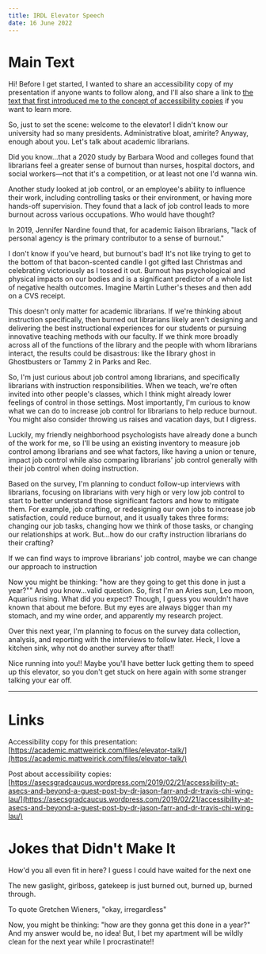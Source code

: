 ```yaml
---
title: IRDL Elevator Speech
date: 16 June 2022
---
```

# Main Text
Hi! Before I get started, I wanted to share an accessibility copy of my presentation if anyone wants to follow along, and I'll also share a link to [the text that first introduced me to the concept of accessibility copies](https://asecsgradcaucus.wordpress.com/2019/02/21/accessibility-at-asecs-and-beyond-a-guest-post-by-dr-jason-farr-and-dr-travis-chi-wing-lau/) if you want to learn more. 

So, just to set the scene: welcome to the elevator! I didn't know our university had so many presidents. Administrative bloat, amirite? Anyway, enough about you. Let's talk about academic librarians. 

Did you know...that a 2020 study by Barbara Wood and colleges found that librarians feel a greater sense of burnout than nurses, hospital doctors, and social workers—not that it's a competition, or at least not one I'd wanna win. 

Another study looked at job control, or an employee's ability to influence their work, including controlling tasks or their environment, or having more hands-off supervision. They found that a lack of job control leads to more burnout across various occupations. Who would have thought? 

In 2019, Jennifer Nardine found that, for academic liaison librarians, "lack of personal agency is the primary contributor to a sense of burnout."

I don't know if you've heard, but burnout's bad! It's not like trying to get to the bottom of that bacon-scented candle I got gifted last Christmas and celebrating victoriously as I tossed it out. Burnout has psychological and physical impacts on our bodies and is a significant predictor of a whole list of negative health outcomes. Imagine Martin Luther's theses and then add on a CVS receipt. 

This doesn't only matter for academic librarians. If we're thinking about instruction specifically, then burned out librarians likely aren't designing and delivering the best instructional experiences for our students or pursuing innovative teaching methods with our faculty. If we think more broadly across all of the functions of the library and the people with whom librarians interact, the results could be disastrous: like the library ghost in Ghostbusters or Tammy 2 in Parks and Rec. 

So, I'm just curious about job control among librarians, and specifically librarians with instruction responsibilities. When we teach, we're often invited into other people's classes, which I think might already lower feelings of control in those settings. Most importantly, I'm curious to know what we can do to increase job control for librarians to help reduce burnout. You might also consider throwing us raises and vacation days, but I digress. 

Luckily, my friendly neighborhood psychologists have already done a bunch of the work for me, so I'll be using an existing inventory to measure job control among librarians and see what factors, like having a union or tenure, impact job control while also comparing librarians' job control generally with their job control when doing instruction. 

Based on the survey, I'm planning to conduct follow-up interviews with librarians, focusing on librarians with very high or very low job control to start to better understand those significant factors and how to mitigate them. For example, job crafting, or redesigning our own jobs to increase job satisfaction, could reduce burnout, and it usually takes three forms: changing our job tasks, changing how we think of those tasks, or changing our relationships at work. But...how do our crafty instruction librarians do their crafting?

If we can find ways to improve librarians' job control, maybe we can change our approach to instruction 

Now you might be thinking: "how are they going to get this done in just a year?"" And you know...valid question. So, first I'm an Aries sun, Leo moon, Aquarius rising. What did you expect? Though, I guess you wouldn't have known that about me before. But my eyes are always bigger than my stomach, and my wine order, and apparently my research project. 

Over this next year, I'm planning to focus on the survey data collection, analysis, and reporting with the interviews to follow later. Heck, I love a kitchen sink, why not do another survey after that!!

Nice running into you!! Maybe you'll have better luck getting them to speed up this elevator, so you don't get stuck on here again with some stranger talking your ear off. 

---
# Links
Accessibility copy for this presentation: [https://academic.mattweirick.com/files/elevator-talk/](https://academic.mattweirick.com/files/elevator-talk/)

Post about accessibility copies: [https://asecsgradcaucus.wordpress.com/2019/02/21/accessibility-at-asecs-and-beyond-a-guest-post-by-dr-jason-farr-and-dr-travis-chi-wing-lau/](https://asecsgradcaucus.wordpress.com/2019/02/21/accessibility-at-asecs-and-beyond-a-guest-post-by-dr-jason-farr-and-dr-travis-chi-wing-lau/)

# Jokes that Didn't Make It
How'd you all even fit in here? I guess I could have waited for the next one

The new gaslight, girlboss, gatekeep is just burned out, burned up, burned through. 

To quote Gretchen Wieners, "okay, irregardless"

Now, you might be thinking: "how are they gonna get this done in a year?" And my answer would be, no idea! But, I bet my apartment will be wildly clean for the next year while I procrastinate!!
